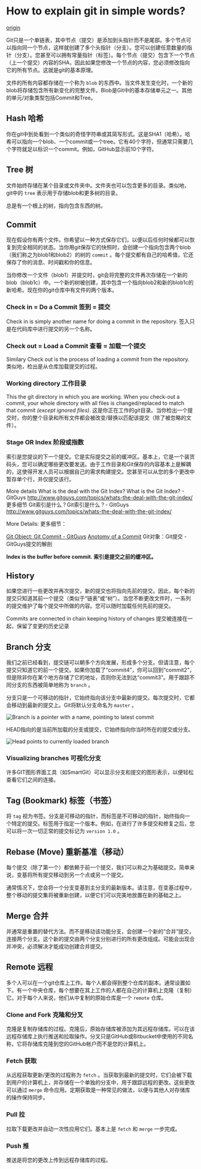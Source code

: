 # How to explain git in simple words?

[origin](https://xosh.org/explain-git-in-simple-words/)

Git只是一个单链表，其中节点（提交）是添加到头指针而不是尾部。多个节点可以指向同一个节点，这样就创建了多个头指针（分支）。您可以创建任意数量的指针（分支）。您甚至可以拥有常量指针（标签）。每个节点（提交）包含下一个节点（上一个提交）内容的SHA，因此如果您修改一个节点的内容，您必须修改指向它的所有节点。这就是git的基本原理。

文件的所有内容都存储在一个称为 `blob` 的东西中。当文件发生变化时，一个新的blob将存储包含所有新变化的完整文件。Blob是Git中的基本存储单元之一。其他的单元/对象类型包括Commit和Tree。

## Hash 哈希

你在git中到处看到一个类似的奇怪字符串或其简写形式。这是SHA1（哈希）。哈希可以指向一个blob、一个commit或一个tree。它有40个字符，但通常只需要几个字符就足以标识一个commit。例如，GitHub显示前10个字符。

## Tree 树

文件始终存储在某个目录或文件夹中。文件夹也可以包含更多的目录。类似地，git中的 `tree` 表示用于存储blob和更多树的目录。

总是有一个根上的树，指向包含东西的树。

## Commit

现在假设你有两个文件。你希望以一种方式保存它们，以便以后任何时候都可以恢复到完全相同的状态。当你用git保存它的快照时，会创建一个指向包含两个blob（我们称之为blob1和blob2）的树的 `commit` 。每个提交都有自己的哈希值，它还保存了你的消息、时间戳和你的信息。

当你修改一个文件（blob1）并提交时，git会将完整的文件再次存储在一个新的blob（blob1c）中。一个新的树被创建，其中包含一个指向blob2和新的blob1c的新哈希。现在你的git仓库中有文件的两个版本。

### Check in = Do a Commit 签到 = 提交

Check in is simply another name for doing a commit in the repository.
签入只是在代码库中进行提交的另一个名称。

### Check out = Load a Commit 查看 = 加载一个提交

Similary Check out is the process of loading a commit from the repository.
类似地，检出是从仓库加载提交的过程。

### Working directory 工作目录

This the git directory in which you are working. When you check-out a commit, your whole directory with all files is changed/replaced to match that commit *(except ignored files)*.
这是你正在工作的git目录。当你检出一个提交时，你的整个目录和所有文件都会被改变/替换以匹配该提交（除了被忽略的文件）。

### Stage OR Index 阶段或指数

索引是您提议的下一个提交。它是实际提交之前的缓冲区。基本上，它是一个装货码头，您可以确定哪些更改要发送。由于工作目录和Git保存的内容基本上是解耦的，这使得开发人员可以根据自己的需求构建提交。您甚至可以从您的多个更改中暂存单个行，并仅提交该行。

More details What is the deal with the Git Index? What is the Git Index? - GitGuys http://www.gitguys.com/topics/whats-the-deal-with-the-git-index/
更多细节 Git索引是什么？Git索引是什么？- GitGuys http://www.gitguys.com/topics/whats-the-deal-with-the-git-index/

More Details: 更多细节：

[Git Object: Git Commit - GitGuys](https://waybackmachine.org/web/20160902075749/http://www.gitguys.com/topics/git-object-commit/) [Anotomy of a Commit](https://blog.thoughtram.io/git/2014/11/18/the-anatomy-of-a-git-commit.html)
Git对象：Git提交 - GitGuys提交的解剖

**Index is the buffer before commit.
索引是提交之前的缓冲区。**
## History

如果您进行一些更改并再次提交，新的提交也将指向先前的提交。因此，每个新的提交只知道其前一个提交（类似于“链表”或“树”）。当您不断更改文件时，一系列的提交维护了每个提交中所做的内容。您可以随时加载任何先前的提交。

Commits are connected in chain keeping history of changes
提交被连接在一起，保留了变更的历史记录

## Branch 分支

我们之前已经看到，提交链可以朝多个方向发展，形成多个分支。但请注意，每个提交只知道它的前一个提交。如果你加载了“commit4”，你可以回到“commit2”，但是除非你在某个地方存储了它的地址，否则你无法到达“commit3”。用于跟踪不同分支的东西被简单地称为 `branch` 。

分支只是一个可移动的指针，它始终指向该分支中最新的提交。每次提交时，它都会移动到最新的提交上。Git将默认分支命名为 `master` 。

![Branch is a pointer with a name, pointing to latest commit](./assets/branch1.png)

HEAD指向的是当前所加载的分支或提交，它始终指向你当时所在的提交或分支。

![Head points to currently loaded branch](./assets/branch2.png)

### Visualizing branches 可视化分支

许多GIT图形界面工具（如SmartGit）可以显示分支和提交的图形表示，以便轻松查看它们之间的连接。

## Tag (Bookmark) 标签（书签）

将 `tag` 视为书签。分支是可移动的指针，而标签是不可移动的指针，始终指向一个特定的提交。标签用于指定一个版本。例如，在进行了许多提交和修复之后，您可以将一次一切正常的提交标记为 `version 1.0` 。

## Rebase (Move) 重新基准（移动）

每个提交（除了第一个）都依赖于前一个提交，我们可以称之为基础提交。简单来说，变基将所有提交移动到另一个点或另一个提交。

通常情况下，您会将一个分支变基到主分支的最新版本。请注意，在变基过程中，整个移动的提交集将被重新创建，以便它们可以完美地放置在新的基础之上。

## Merge 合并

并通常是重置的替代方法。而不是移动该功能分支，会创建一个新的“合并”提交，连接两个分支。这个新的提交由两个分支分别进行的所有更改组成。可能会出现合并冲突，必须解决才能成功创建合并提交。

## Remote 远程

多个人可以在一个git仓库上工作。每个人都会得到整个仓库的副本。通常设置如下。有一个中央仓库，每个想要在其上工作的人都在自己的计算机上克隆（复制）它。对于每个人来说，他们从中复制的原始仓库是一个 `remote` 仓库。

### Clone and Fork 克隆和分叉

克隆是复制存储库的过程。克隆后，原始存储库被添加为其远程存储库。可以在该远程存储库上执行推送和拉取操作。分叉只是GitHub或Bitbucket中使用的不同名称，它将存储库克隆到您的GitHub帐户而不是您的计算机上。

### Fetch 获取

从远程获取更新/更改的过程称为 `fetch` 。当获取到最新的提交时，它们会被下载到用户的计算机上，并存储在一个单独的分支中，用于跟踪远程的更改。这些更改可以通过 `merge` 命令应用。定期获取是一种常见的做法，以便与其他人对存储库的操作保持同步。

### Pull 拉

拉取下载更改并自动一次性应用它们。基本上是 `fetch` 和 `merge` 一步完成。

### Push 推

推送是将您的更改上传到远程存储库的过程。
